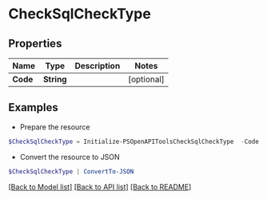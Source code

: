 # CheckSqlCheckType
## Properties

Name | Type | Description | Notes
------------ | ------------- | ------------- | -------------
**Code** | **String** |  | [optional] 

## Examples

- Prepare the resource
```powershell
$CheckSqlCheckType = Initialize-PSOpenAPIToolsCheckSqlCheckType  -Code null
```

- Convert the resource to JSON
```powershell
$CheckSqlCheckType | ConvertTo-JSON
```

[[Back to Model list]](../README.md#documentation-for-models) [[Back to API list]](../README.md#documentation-for-api-endpoints) [[Back to README]](../README.md)

